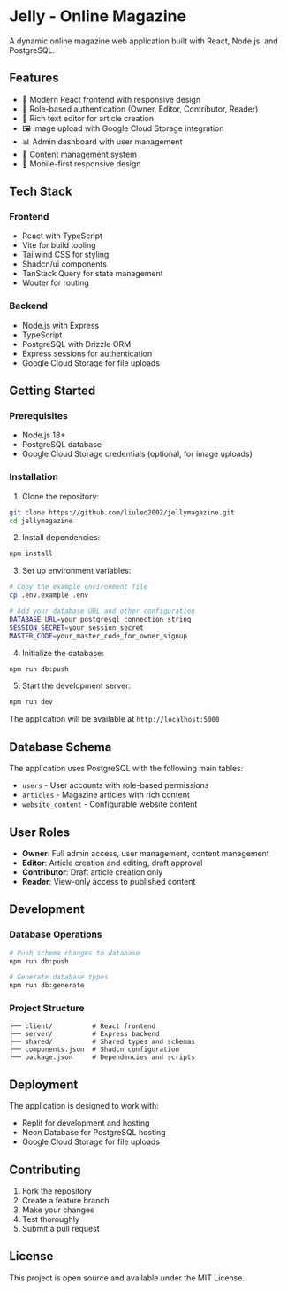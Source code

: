 # Jelly - Online Magazine

A dynamic online magazine web application built with React, Node.js, and PostgreSQL.

## Features

- 🎨 Modern React frontend with responsive design
- 🔐 Role-based authentication (Owner, Editor, Contributor, Reader)
- 📝 Rich text editor for article creation
- 🖼️ Image upload with Google Cloud Storage integration
- 📊 Admin dashboard with user management
- 🎯 Content management system
- 📱 Mobile-first responsive design

## Tech Stack

### Frontend
- React with TypeScript
- Vite for build tooling
- Tailwind CSS for styling
- Shadcn/ui components
- TanStack Query for state management
- Wouter for routing

### Backend
- Node.js with Express
- TypeScript
- PostgreSQL with Drizzle ORM
- Express sessions for authentication
- Google Cloud Storage for file uploads

## Getting Started

### Prerequisites
- Node.js 18+ 
- PostgreSQL database
- Google Cloud Storage credentials (optional, for image uploads)

### Installation

1. Clone the repository:
```bash
git clone https://github.com/liuleo2002/jellymagazine.git
cd jellymagazine
```

2. Install dependencies:
```bash
npm install
```

3. Set up environment variables:
```bash
# Copy the example environment file
cp .env.example .env

# Add your database URL and other configuration
DATABASE_URL=your_postgresql_connection_string
SESSION_SECRET=your_session_secret
MASTER_CODE=your_master_code_for_owner_signup
```

4. Initialize the database:
```bash
npm run db:push
```

5. Start the development server:
```bash
npm run dev
```

The application will be available at `http://localhost:5000`

## Database Schema

The application uses PostgreSQL with the following main tables:
- `users` - User accounts with role-based permissions
- `articles` - Magazine articles with rich content
- `website_content` - Configurable website content

## User Roles

- **Owner**: Full admin access, user management, content management
- **Editor**: Article creation and editing, draft approval
- **Contributor**: Draft article creation only
- **Reader**: View-only access to published content

## Development

### Database Operations
```bash
# Push schema changes to database
npm run db:push

# Generate database types
npm run db:generate
```

### Project Structure
```
├── client/          # React frontend
├── server/          # Express backend
├── shared/          # Shared types and schemas
├── components.json  # Shadcn configuration
└── package.json     # Dependencies and scripts
```

## Deployment

The application is designed to work with:
- Replit for development and hosting
- Neon Database for PostgreSQL hosting
- Google Cloud Storage for file uploads

## Contributing

1. Fork the repository
2. Create a feature branch
3. Make your changes
4. Test thoroughly
5. Submit a pull request

## License

This project is open source and available under the MIT License.
